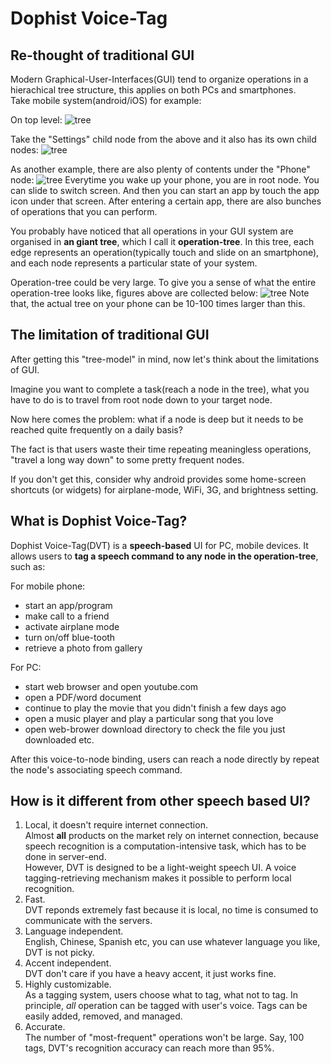 Dophist Voice-Tag
===
Re-thought of traditional GUI
---
Modern Graphical-User-Interfaces(GUI) tend to organize operations in a hierachical tree structure, this applies on both PCs and smartphones.  
Take mobile system(android/iOS) for example:

On top level:
![tree](https://raw.github.com/dophist/launcher/master/misc/toptree.png)

Take the "Settings" child node from the above and it also has its own child nodes:
![tree](https://raw.github.com/dophist/launcher/master/misc/midtree1.png)

As another example, there are also plenty of contents under the "Phone" node:
![tree](https://raw.github.com/dophist/launcher/master/misc/midtree2.png)
Everytime you wake up your phone, you are in root node.  You can slide to switch screen.  And then you can start an app by touch the app icon under that screen.  After entering a certain app, there are also bunches of operations that you can perform.  

You probably have noticed that all operations in your GUI system are organised in __an giant tree__, which I call it __operation-tree__. In this tree, each edge represents an operation(typically touch and slide on an smartphone), and each node represents a particular state of your system.

Operation-tree could be very large. 
To give you a sense of what the entire operation-tree looks like, figures above are collected below:
![tree](https://raw.github.com/dophist/launcher/master/misc/bigtree.png)
Note that, the actual tree on your phone can be 10-100 times larger than this.

The limitation of traditional GUI
---
After getting this "tree-model" in mind, now let's think about the limitations of GUI.

Imagine you want to complete a task(reach a node in the tree), what you have to do is to travel from root node down to your target node.  

Now here comes the problem: what if a node is deep but it needs to be reached quite frequently on a daily basis?  

The fact is that users waste their time repeating meaningless operations, "travel a long way down" to some pretty frequent nodes.

If you don't get this, consider why android provides some home-screen shortcuts (or widgets) for airplane-mode, WiFi, 3G, and brightness setting.

What is Dophist Voice-Tag?
---
Dophist Voice-Tag(DVT) is a __speech-based__ UI for PC, mobile devices. It allows users to __tag a speech command to any node in the operation-tree__, such as:

For mobile phone:
* start an app/program
* make call to a friend
* activate airplane mode
* turn on/off blue-tooth
* retrieve a photo from gallery

For PC:
* start web browser and open youtube.com
* open a PDF/word document
* continue to play the movie that you didn't finish a few days ago
* open a music player and play a particular song that you love
* open web-brower download directory to check the file you just downloaded
etc.

After this voice-to-node binding, users can reach a node directly by repeat the node's associating speech command.

How is it different from other speech based UI?
---
1. Local, it doesn't require internet connection.  
    Almost __all__ products on the market rely on internet connection, because speech recognition is a computation-intensive task, which has to be done in server-end.  
    However, DVT is designed to be a light-weight speech UI.  A voice tagging-retrieving mechanism makes it possible to perform local recognition.
2. Fast.  
    DVT reponds extremely fast because it is local, no time is consumed to communicate with the servers.
3. Language independent.  
    English, Chinese, Spanish etc, you can use whatever language you like, DVT is not picky.
4. Accent independent.  
    DVT don't care if you have a heavy accent, it just works fine.
5. Highly customizable.  
    As a tagging system, users choose what to tag, what not to tag.  In principle, *all* operation can be tagged with user's voice.  Tags can be easily added, removed, and managed.
6. Accurate.  
    The number of "most-frequent" operations won't be large.  Say, 100 tags, DVT's recognition accuracy can reach more than 95%.
